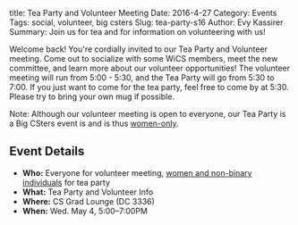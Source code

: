 title: Tea Party and Volunteer Meeting
Date: 2016-4-27
Category: Events
Tags: social, volunteer, big csters
Slug: tea-party-s16
Author: Evy Kassirer
Summary: Join us for tea and for information on volunteering with us!

Welcome back! You're cordially invited to our Tea Party and Volunteer meeting.
Come out to socialize with some WiCS members, meet the new committee, and learn
more about our volunteer opportunities! The volunteer meeting will run from
5:00 - 5:30, and the Tea Party will go from 5:30 to 7:00. If you just want to
come for the tea party, feel free to come by at 5:30. Please try to bring your
own mug if possible.

Note: Although our volunteer meeting is open to everyone, our Tea Party is
a Big CSters event is and is thus [women-only]({filename}/pages/faq.md).

## Event Details ##

+ **Who:** Everyone for volunteer meeting,
           [women and non-binary individuals]({filename}/pages/faq.md)
           for tea party
+ **What:** Tea Party and Volunteer Info
+ **Where:** CS Grad Lounge (DC 3336)
+ **When:** Wed. May 4, 5:00&ndash;7:00PM
